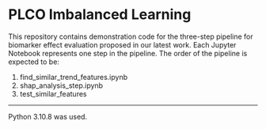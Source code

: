 # PLCO Imbalanced Learning
This repository contains demonstration code for the three-step pipeline for biomarker effect evaluation proposed in our latest work. Each Jupyter Notebook represents one step in the pipeline. The order of the pipeline is expected to be:
1. find_similar_trend_features.ipynb
2. shap_analysis_step.ipynb
3. test_similar_features

---
Python 3.10.8 was used.
